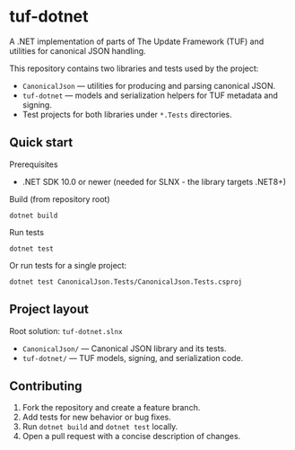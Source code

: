 # tuf-dotnet

A .NET implementation of parts of The Update Framework (TUF) and utilities for canonical JSON handling.

This repository contains two libraries and tests used by the project:

- `CanonicalJson` — utilities for producing and parsing canonical JSON.
- `tuf-dotnet` — models and serialization helpers for TUF metadata and signing.
- Test projects for both libraries under `*.Tests` directories.

## Quick start

Prerequisites

- .NET SDK 10.0 or newer (needed for SLNX - the library targets .NET8+)

Build (from repository root)

```shell
dotnet build
```

Run tests

```shell
dotnet test
```

Or run tests for a single project:

```shell
dotnet test CanonicalJson.Tests/CanonicalJson.Tests.csproj
```

## Project layout

Root solution: `tuf-dotnet.slnx`

- `CanonicalJson/` — Canonical JSON library and its tests.
- `tuf-dotnet/` — TUF models, signing, and serialization code.

## Contributing

1. Fork the repository and create a feature branch.
2. Add tests for new behavior or bug fixes.
3. Run `dotnet build` and `dotnet test` locally.
4. Open a pull request with a concise description of changes.
